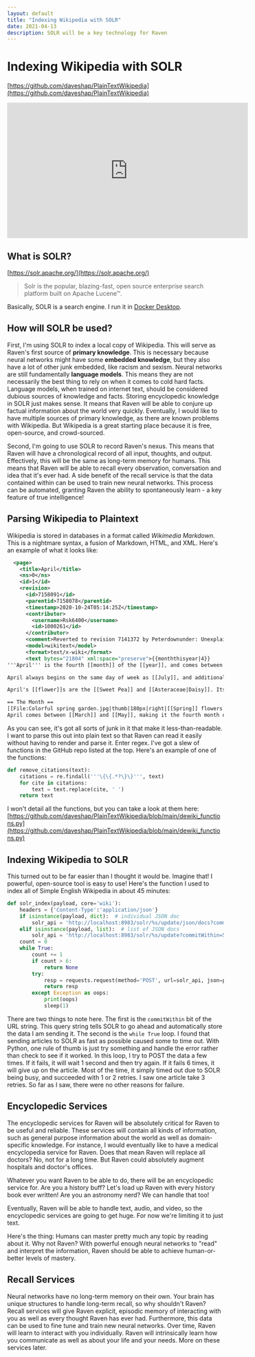 ```yaml
---
layout: default
title: "Indexing Wikipedia with SOLR"
date: 2021-04-13
description: SOLR will be a key technology for Raven
---
```


# Indexing Wikipedia with SOLR

[https://github.com/daveshap/PlainTextWikipedia](https://github.com/daveshap/PlainTextWikipedia)

<iframe width="560" height="315" src="https://www.youtube.com/embed/tKJRt809JMc" title="Indexing Wikipedia with SOLR" frameborder="0" allow="accelerometer; autoplay; clipboard-write; encrypted-media; gyroscope; picture-in-picture" allowfullscreen></iframe>

## What is SOLR?

[https://solr.apache.org/](https://solr.apache.org/)

> Solr is the popular, blazing-fast, open source enterprise search platform built on Apache Lucene™.

Basically, SOLR is a search engine. I run it in [Docker Desktop](https://www.docker.com/products/docker-desktop). 

## How will SOLR be used?

First, I'm using SOLR to index a local copy of Wikipedia. This will serve as Raven's first source of **primary knowledge**. This is necessary because neural networks might have some **embedded knowledge**, but they also have a lot of other junk embedded, like racism and sexism. Neural networks are still fundamentally **language models**. This means they are not necessarily the best thing to rely on when it comes to cold hard facts. Language models, when trained on internet text, should be considered dubious sources of knowledge and facts. Storing encyclopedic knowledge in SOLR just makes sense. It means that Raven will be able to conjure up factual information about the world very quickly. Eventually, I would like to have multiple sources of primary knowledge, as there are known problems with Wikipedia. But Wikipedia is a great starting place because it is free, open-source, and crowd-sourced. 

Second, I'm going to use SOLR to record Raven's nexus. This means that Raven will have a chronological record of all input, thoughts, and output. Effectively, this will be the same as long-term memory for humans. This means that Raven will be able to recall every observation, conversation and idea that it's ever had. A side benefit of the recall service is that the data contained within can be used to train new neural networks. This process can be automated, granting Raven the ability to spontaneously learn - a key feature of true intelligence! 

## Parsing Wikipedia to Plaintext

Wikipedia is stored in databases in a format called *Wikimedia Markdown*. This is a nightmare syntax, a fusion of Markdown, HTML, and XML. Here's an example of what it looks like:

```xml
  <page>
    <title>April</title>
    <ns>0</ns>
    <id>1</id>
    <revision>
      <id>7158091</id>
      <parentid>7158078</parentid>
      <timestamp>2020-10-24T05:14:25Z</timestamp>
      <contributor>
        <username>Rsk6400</username>
        <id>1000261</id>
      </contributor>
      <comment>Reverted to revision 7141372 by Peterdownunder: Unexplained change of numbers. ([[WP:TW|TW]])</comment>
      <model>wikitext</model>
      <format>text/x-wiki</format>
      <text bytes="21804" xml:space="preserve">{{monththisyear|4}}
'''April''' is the fourth [[month]] of the [[year]], and comes between [[March]] and [[May]]. It is one of four months to have 30 [[day]]s.

April always begins on the same day of week as [[July]], and additionally, [[January]] in leap years. April always ends on the same day of the week as [[December]].

April's [[flower]]s are the [[Sweet Pea]] and [[Asteraceae|Daisy]]. Its [[birthstone]] is the [[diamond]]. The meaning of the diamond is innocence.

== The Month ==
[[File:Colorful spring garden.jpg|thumb|180px|right|[[Spring]] flowers in April in the [[Northern Hemisphere]].]]
April comes between [[March]] and [[May]], making it the fourth month of the year. It also comes first in the year out of the four months that have 30 days, as [[June]], [[September]] and [[November]] are later in the year.
```

As you can see, it's got all sorts of junk in it that make it less-than-readable. I want to parse this out into plain text so that Raven can read it easily without having to render and parse it. Enter regex. I've got a slew of functions in the GitHub repo listed at the top. Here's an example of one of the functions:

```python
def remove_citations(text):
    citations = re.findall('''\{\{.*?\}\}''', text)
    for cite in citations:
        text = text.replace(cite, ' ')
    return text
```

I won't detail all the functions, but you can take a look at them here: [https://github.com/daveshap/PlainTextWikipedia/blob/main/dewiki_functions.py](https://github.com/daveshap/PlainTextWikipedia/blob/main/dewiki_functions.py)

## Indexing Wikipedia to SOLR

This turned out to be far easier than I thought it would be. Imagine that! I powerful, open-source tool is easy to use! Here's the function I used to index all of Simple English Wikipedia in about 45 minutes:

```python
def solr_index(payload, core='wiki'):
    headers = {'Content-Type':'application/json'}
    if isinstance(payload, dict):  # individual JSON doc
        solr_api = 'http://localhost:8983/solr/%s/update/json/docs?commitWithin=5000' % core
    elif isinstance(payload, list):  # list of JSON docs
        solr_api = 'http://localhost:8983/solr/%s/update?commitWithin=5000' % core
    count = 0
    while True:
        count += 1
        if count > 6:
            return None
        try:
            resp = requests.request(method='POST', url=solr_api, json=payload, headers=headers)
            return resp
        except Exception as oops:
            print(oops)
            sleep(1)
```

There are two things to note here. The first is the `commitWithin` bit of the URL string. This query string tells SOLR to go ahead and automatically store the data I am sending it. The second is the `while True` loop. I found that sending articles to SOLR as fast as possible caused some to time out. With Python, one rule of thumb is just try something and handle the error rather than check to see if it worked. In this loop, I try to POST the data a few times. If it fails, it will wait 1 second and then try again. If it fails 6 times, it will give up on the article. Most of the time, it simply timed out due to SOLR being busy, and succeeded with 1 or 2 retries. I saw one article take 3 retries. So far as I saw, there were no other reasons for failure. 

## Encyclopedic Services

The encyclopedic services for Raven will be absolutely critical for Raven to be useful and reliable. These services will contain all kinds of information, such as general purpose information about the world as well as domain-specific knowledge. For instance, I would eventually like to have a medical encyclopedia service for Raven. Does that mean Raven will replace all doctors? No, not for a long time. But Raven could absolutely augment hospitals and doctor's offices. 

Whatever you want Raven to be able to do, there will be an encyclopedic service for. Are you a history buff? Let's load up Raven with every history book ever written! Are you an astronomy nerd? We can handle that too!

Eventually, Raven will be able to handle text, audio, and video, so the encyclopedic services are going to get huge. For now we're limiting it to just text. 

Here's the thing: Humans can master pretty much any topic by reading about it. Why not Raven? With powerful enough neural networks to "read" and interpret the information, Raven should be able to achieve human-or-better levels of mastery. 

## Recall Services

Neural networks have no long-term memory on their own. Your brain has unique structures to handle long-term recall, so why shouldn't Raven? Recall services will give Raven explicit, episodic memory of interacting with you as well as every thought Raven has ever had. Furthermore, this data can be used to fine tune and train new neural networks. Over time, Raven will learn to interact with you individually. Raven will intrinsically learn how you communicate as well as about your life and your needs. More on these services later. 